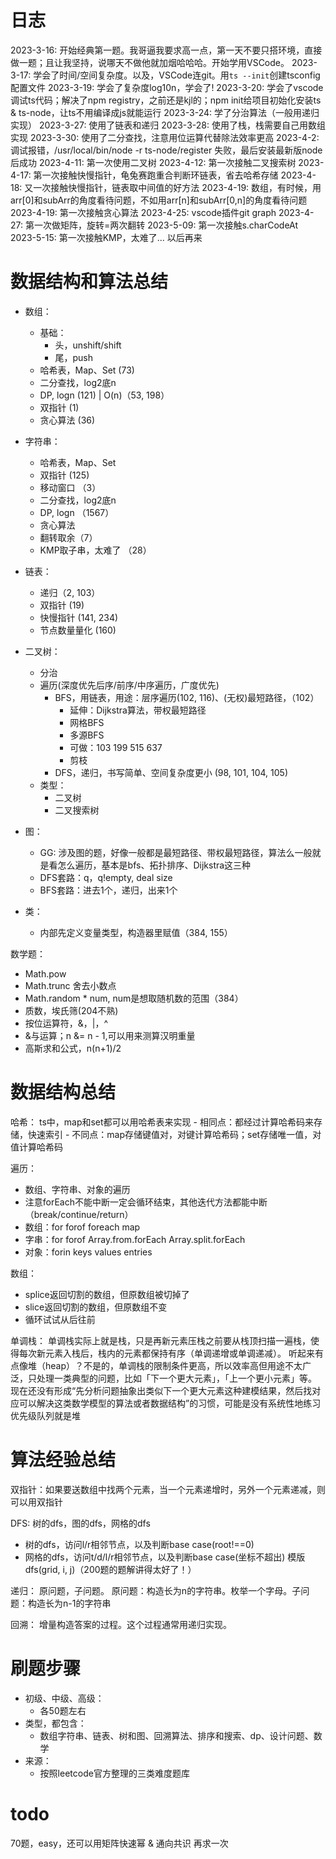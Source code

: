 # 日志
2023-3-16: 开始经典第一题。我哥逼我要求高一点，第一天不要只搭环境，直接做一题；且让我坚持，说哪天不做他就加烟哈哈哈。开始学用VSCode。
2023-3-17: 学会了时间/空间复杂度。以及，VSCode连git。用`ts --init`创建tsconfig配置文件
2023-3-19: 学会了复杂度log10n，学会了!
2023-3-20: 学会了vscode调试ts代码；解决了npm registry，之前还是kjl的；npm init给项目初始化安装ts & ts-node，让ts不用编译成js就能运行
2023-3-24: 学了分治算法（一般用递归实现）
2023-3-27: 使用了链表和递归
2023-3-28: 使用了栈，栈需要自己用数组实现
2023-3-30: 使用了二分查找，注意用位运算代替除法效率更高
2023-4-2: 调试报错，/usr/local/bin/node -r ts-node/register 失败，最后安装最新版node后成功
2023-4-11: 第一次使用二叉树
2023-4-12: 第一次接触二叉搜索树
2023-4-17: 第一次接触快慢指针，龟兔赛跑重合判断环链表，省去哈希存储
2023-4-18: 又一次接触快慢指针，链表取中间值的好方法
2023-4-19: 数组，有时候，用arr[0]和subArr的角度看待问题，不如用arr[n]和subArr[0,n]的角度看待问题
2023-4-19: 第一次接触贪心算法
2023-4-25: vscode插件git graph
2023-4-27: 第一次做矩阵，旋转=两次翻转
2023-5-09: 第一次接触s.charCodeAt
2023-5-15: 第一次接触KMP，太难了... 以后再来


# 数据结构和算法总结
- 数组：
    - 基础：
        - 头，unshift/shift
        - 尾，push
    - 哈希表，Map、Set (73)
    - 二分查找，log2底n
    - DP, logn (121) | O(n)（53, 198） 
    - 双指针 (1)
    - 贪心算法 (36)
- 字符串：
    - 哈希表，Map、Set
    - 双指针  (125)
    - 移动窗口 （3）
    - 二分查找，log2底n
    - DP, logn （1567）
    - 贪心算法
    - 翻转取余（7）
    - KMP取子串，太难了 （28）
- 链表：
    - 递归（2, 103）
    - 双指针 (19)
    - 快慢指针 (141, 234)
    - 节点数量量化 (160)

- 二叉树：
    - 分治
    - 遍历(深度优先后序/前序/中序遍历，广度优先)
        - BFS，用链表，用途：层序遍历(102, 116)、(无权)最短路径，（102）
            - 延伸：Dijkstra算法，带权最短路径 
            - 网格BFS
            - 多源BFS
            - 可做：103 199 515 637
            - 剪枝
        - DFS，递归，书写简单、空间复杂度更小 (98, 101, 104, 105)
    - 类型：
        - 二叉树
        - 二叉搜索树


- 图：
    - GG: 涉及图的题，好像一般都是最短路径、带权最短路径，算法么一般就是看怎么遍历，基本是bfs、拓扑排序、Dijkstra这三种
    - DFS套路：q，q!empty, deal size
    - BFS套路：进去1个，递归，出来1个
   

- 类：
    - 内部先定义变量类型，构造器里赋值（384, 155）



数学题：
- Math.pow 
- Math.trunc 舍去小数点
- Math.random * num, num是想取随机数的范围（384）
- 质数，埃氏筛(204不熟)
- 按位运算符，&，|，^
- &与运算；n &= n - 1,可以用来测算汉明重量
- 高斯求和公式，n(n+1)/2


# 数据结构总结
哈希：
ts中，map和set都可以用哈希表来实现
    - 相同点：都经过计算哈希码来存储，快速索引
    - 不同点：map存储键值对，对键计算哈希码；set存储唯一值，对值计算哈希码

遍历：
- 数组、字符串、对象的遍历
- 注意forEach不能中断一定会循环结束，其他迭代方法都能中断（break/continue/return）
- 数组：for forof foreach map
- 字串：for forof Array.from.forEach Array.split.forEach
- 对象：forin keys values entries

数组：
- splice返回切割的数组，但原数组被切掉了
- slice返回切割的数组，但原数组不变
- 循环试试从后往前

单调栈：
单调栈实际上就是栈，只是再新元素压栈之前要从栈顶扫描一遍栈，使得每次新元素入栈后，栈内的元素都保持有序（单调递增或单调递减）。
听起来有点像堆（heap）？不是的，单调栈的限制条件更高，所以效率高但用途不太广泛，只处理一类典型的问题，比如「下一个更大元素」，「上一个更小元素」等。
现在还没有形成“先分析问题抽象出类似下一个更大元素这种建模结果，然后找对应可以解决这类数学模型的算法或者数据结构”的习惯，可能是没有系统性地练习
优先级队列就是堆

# 算法经验总结
双指针：如果要送数组中找两个元素，当一个元素递增时，另外一个元素递减，则可以用双指针

DFS: 树的dfs，图的dfs，网格的dfs
- 树的dfs，访问l/r相邻节点，以及判断base case(root!==0)
- 网格的dfs，访问t/d/l/r相邻节点，以及判断base case(坐标不超出) 模版dfs(grid, i, j)（200题的题解讲得太好了！）

递归：
原问题，子问题。
原问题：构造长为n的字符串。枚举一个字母。子问题：构造长为n-1的字符串

回溯：
增量构造答案的过程。这个过程通常用递归实现。





# 刷题步骤
- 初级、中级、高级：
    - 各50题左右
- 类型，都包含：
    - 数组字符串、链表、树和图、回溯算法、排序和搜索、dp、设计问题、数学
- 来源：
    - 按照leetcode官方整理的三类难度题库


# todo
70题，easy，还可以用矩阵快速幂 & 通向共识 再求一次
